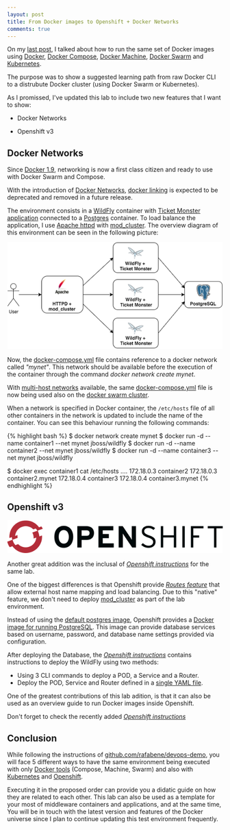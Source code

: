 ```yaml
---
layout: post
title: From Docker images to Openshift + Docker Networks
comments: true
---
```


On my [last post](/2015/12/15/docker-learning-path-wildfly/), I talked about how to run the same set of Docker images using [Docker](https://docs.docker.com/engine/userguide/), [Docker Compose](https://docs.docker.com/compose/), [Docker Machine](https://docs.docker.com/machine/), [Docker Swarm](https://docs.docker.com/swarm/) and [Kubernetes](http://kubernetes.io/).

The purpose was to show a suggested learning path from raw Docker CLI to a distrubute Docker cluster (using Docker Swarm or Kubernetes).

As I promissed, I've updated this lab to include two new features that I want to show:

- Docker Networks

- Openshift v3

## Docker Networks

Since [Docker 1.9](https://blog.docker.com/2015/11/docker-1-9-production-ready-swarm-multi-host-networking/), networking is now a first class citizen and ready to use with Docker Swarm and Compose.

With the introduction of [Docker Networks](https://docs.docker.com/engine/userguide/networking/dockernetworks/), [docker linking](https://docs.docker.com/engine/userguide/networking/default_network/dockerlinks/) is expected to be deprecated and removed in a future release.   

The environment consists in a [WildFly](http://www.wildfly.org/) container with [Ticket Monster application](http://www.jboss.org/ticket-monster/) connected to a [Postgres](http://www.postgresql.org/) container. To load balance the application, I use [Apache httpd](https://httpd.apache.org/) with [mod_cluster](http://mod-cluster.jboss.org/). The overview diagram of this environment can be seen in the following picture:

![](/images/docker_mod_cluster.png)

Now, the [docker-compose.yml](https://github.com/rafabene/devops-demo/blob/master/compose/docker-compose.yml) file contains reference to a docker network called *"mynet"*. This network should be available before the execution of the container through the command  *docker network create mynet*. 

With [multi-host networks](https://docs.docker.com/engine/userguide/networking/get-started-overlay/) available, the same [docker-compose.yml](https://github.com/rafabene/devops-demo/blob/master/compose/docker-compose.yml) file is now being used also on the [docker swarm cluster](https://github.com/rafabene/devops-demo/blob/master/swarm/Readme.md).

When a network is specified in Docker container, the `/etc/hosts` file of all other containers in the network is updated to include the name of the container. You can see this behaviour running the following commands:

{% highlight bash %}
$ docker network create mynet
$ docker run -d --name container1 --net mynet jboss/wildfly
$ docker run -d --name container2 --net mynet jboss/wildfly
$ docker run -d --name container3 --net mynet jboss/wildfly

$ docker exec container1 cat /etc/hosts
....
172.18.0.3	container2
172.18.0.3	container2.mynet
172.18.0.4	container3
172.18.0.4	container3.mynet
{% endhighlight %}

## Openshift v3

![](/images/openshift_logo.png)

Another great addition was the inclusal of [*Openshift instructions*](https://github.com/rafabene/devops-demo/blob/master/openshift/Readme.md) for the same lab. 

One of the biggest differences is that Openshift provide [*Routes feature*](https://docs.openshift.com/enterprise/3.0/architecture/core_concepts/routes.html) that allow external host name mapping and load balancing. Due to this "native" feature, we don't need to deploy [mod_cluster](http://mod-cluster.jboss.org/) as part of the lab environment. 

Instead of using the [default postgres image](https://hub.docker.com/_/postgres/), Openshift provides a [Docker image for running PostgreSQL](https://hub.docker.com/r/openshift/postgresql-92-centos7/). This image can provide database services based on username, password, and database name settings provided via configuration.

After deploying the Database, the [*Openshift instructions*](https://github.com/rafabene/devops-demo/blob/master/openshift/Readme.md) contains instructions to deploy the WildFly using two methods:

- Using 3 CLI commands to deploy a POD, a Service and a Router.
- Deploy the POD, Service and Router defined in a [single YAML file](https://github.com/rafabene/devops-demo/blob/master/openshift/wildfly-rc-service-route.yaml).

One of the greatest contributions of this lab adition, is that it can also be used as an overview guide to run Docker images inside Openshift.

Don't forget to check the recently added [*Openshift instructions*](https://github.com/rafabene/devops-demo/blob/master/openshift/Readme.md) 

## Conclusion

While following the instructions of [github.com/rafabene/devops-demo](https://github.com/rafabene/devops-demo), you will face 5 different ways to have the same environment being executed with only [Docker tools](http://www.docker.com/products/overview#/docker_toolbox) (Compose, Machine, Swarm) and also with [Kubernetes](http://kubernetes.io/) and [Openshift](https://www.openshift.org/).

Executing it in the proposed order can provide you a didatic guide on how they are related to each other. This lab can also be used as a template for your most of middleware containers and applications, and at the same time, You will be in touch with the latest version and features of the Docker universe since I plan to continue updating this test environment frequently.
